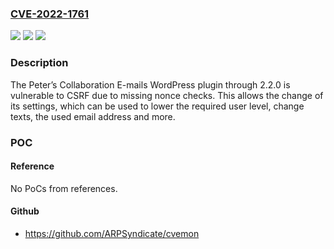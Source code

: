 ### [CVE-2022-1761](https://cve.mitre.org/cgi-bin/cvename.cgi?name=CVE-2022-1761)
![](https://img.shields.io/static/v1?label=Product&message=Peter%E2%80%99s%20Collaboration%20E-mails&color=blue)
![](https://img.shields.io/static/v1?label=Version&message=n%2Fa&color=blue)
![](https://img.shields.io/static/v1?label=Vulnerability&message=CWE-352%20Cross-Site%20Request%20Forgery%20(CSRF)&color=brighgreen)

### Description

The Peter’s Collaboration E-mails WordPress plugin through 2.2.0 is vulnerable to CSRF due to missing nonce checks. This allows the change of its settings, which can be used to lower the required user level, change texts, the used email address and more.

### POC

#### Reference
No PoCs from references.

#### Github
- https://github.com/ARPSyndicate/cvemon

